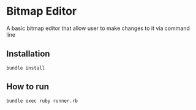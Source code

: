 # Bitmap Editor

A basic bitmap editor that allow user to make changes to it via command line

## Installation

```
bundle install
```

## How to run

```
bundle exec ruby runner.rb
```
